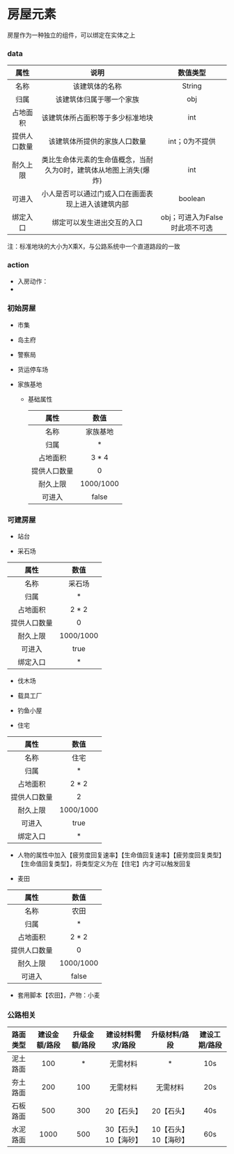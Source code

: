 # 房屋元素

房屋作为一种独立的组件，可以绑定在实体之上

### data


|     属性     |                             说明                             |            数值类型            |
| :----------: | :----------------------------------------------------------: | :----------------------------: |
|     名称     |                        该建筑体的名称                        |             String             |
|     归属     |                   该建筑体归属于哪一个家族                   |              obj               |
|   占地面积   |               该建筑体所占面积等于多少标准地块               |              int               |
| 提供人口数量 |                 该建筑体所提供的家族人口数量                 |         int；0为不提供         |
|   耐久上限   | 类比生命体元素的生命值概念，当耐久为0时，建筑体从地图上消失(爆炸) |              int               |
|    可进入    |      小人是否可以通过门或入口在画面表现上进入该建筑内部      |            boolean             |
|   绑定入口   |                  绑定可以发生进出交互的入口                  | obj；可进入为False时此项不可选 |

注：标准地块的大小为X乘X，与公路系统中一个直道路段的一致



### action

- 入房动作：
- 























### 初始房屋

- 市集

- 岛主府

- 警察局

- 货运停车场

- 家族基地

  - 基础属性

    |     属性     |   数值    |
    | :----------: | :-------: |
    |     名称     | 家族基地  |
    |     归属     |     *     |
    |   占地面积   |   3 * 4   |
    | 提供人口数量 |     0     |
    |   耐久上限   | 1000/1000 |
    |    可进入    |   false   |


### 可建房屋

- 站台

- 采石场


|     属性     |   数值    |
| :----------: | :-------: |
|     名称     |  采石场   |
|     归属     |     *     |
|   占地面积   |   2 * 2   |
| 提供人口数量 |     0     |
|   耐久上限   | 1000/1000 |
|    可进入    |   true    |
|   绑定入口   |     *     |

- 伐木场

- 载具工厂

- 钓鱼小屋

- 住宅


|     属性     |   数值    |
| :----------: | :-------: |
|     名称     |   住宅    |
|     归属     |     *     |
|   占地面积   |   2 * 2   |
| 提供人口数量 |     2     |
|   耐久上限   | 1000/1000 |
|    可进入    |   true    |
|   绑定入口   |     *     |

  - 人物的属性中加入【疲劳度回复速率】【生命值回复速率】【疲劳度回复类型】【生命值回复类型】，将类型定义为在【住宅】内才可以触发回复

- 麦田


|     属性     |   数值    |
| :----------: | :-------: |
|     名称     |   农田    |
|     归属     |     *     |
|   占地面积   |   2 * 2   |
| 提供人口数量 |     0     |
|   耐久上限   | 1000/1000 |
|    可进入    |   false   |

  - 套用脚本【农田】，产物：小麦

### 公路相关


| 路面类型 | 建设金额/路段 | 升级金额/路段 |  建设材料需求/路段   |    升级材料/路段     | 建设工期/路段 |
| :------: | :-----------: | :-----------: | :------------------: | :------------------: | :-----------: |
| 泥土路面 |      100      |       *       |       无需材料       |          *           |      10s      |
| 夯土路面 |      200      |      100      |       无需材料       |       无需材料       |      20s      |
| 石板路面 |      500      |      300      |      20【石头】      |      20【石头】      |      40s      |
| 水泥路面 |     1000      |      500      | 30【石头】10【海砂】 | 10【石头】10【海砂】 |      60s      |





